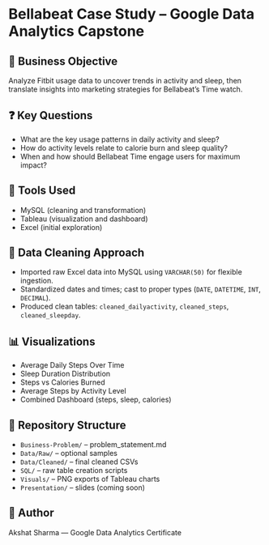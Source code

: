 # Bellabeat Case Study – Google Data Analytics Capstone

## 📌 Business Objective
Analyze Fitbit usage data to uncover trends in activity and sleep, then translate insights into marketing strategies for Bellabeat’s Time watch.

## ❓ Key Questions
- What are the key usage patterns in daily activity and sleep?
- How do activity levels relate to calorie burn and sleep quality?
- When and how should Bellabeat Time engage users for maximum impact?

## 🧰 Tools Used
- MySQL (cleaning and transformation)
- Tableau (visualization and dashboard)
- Excel (initial exploration)

## 🧼 Data Cleaning Approach
- Imported raw Excel data into MySQL using `VARCHAR(50)` for flexible ingestion.
- Standardized dates and times; cast to proper types (`DATE`, `DATETIME`, `INT`, `DECIMAL`).
- Produced clean tables: `cleaned_dailyactivity`, `cleaned_steps`, `cleaned_sleepday`.

## 📊 Visualizations
- Average Daily Steps Over Time
- Sleep Duration Distribution
- Steps vs Calories Burned
- Average Steps by Activity Level
- Combined Dashboard (steps, sleep, calories)

## 📁 Repository Structure
- `Business-Problem/` – problem_statement.md
- `Data/Raw/` – optional samples
- `Data/Cleaned/` – final cleaned CSVs
- `SQL/` – raw table creation scripts
- `Visuals/` – PNG exports of Tableau charts
- `Presentation/` – slides (coming soon)

## 👤 Author
Akshat Sharma — Google Data Analytics Certificate
